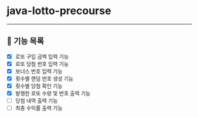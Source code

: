 # java-lotto-precourse

-----

## 🎯 기능 목록
- [x] 로또 구입 금액 입력 기능
- [x] 로또 당첨 번호 입력 기능
- [x] 보너스 번호 입력 기능
- [x] 횟수별 랜덤 번호 생성 기능
- [x] 횟수별 당첨 확인 기능
- [x] 발행한 로또 수량 및 번호 출력 기능
- [ ] 당첨 내역 출력 기능
- [ ] 최종 수익률 출력 기능